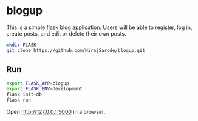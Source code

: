 # blogup
This is a simple flask blog application. Users will be able to register, log in, create posts, and edit or delete their own posts.

```bash
mkdir FLASK
git clone https://github.com/NirajSarode/blogup.git
```

## Run

```bash
export FLASK_APP=blogup
export FLASK_ENV=development
flask init-db
flask run
```
Open http://127.0.0.1:5000 in a browser.
